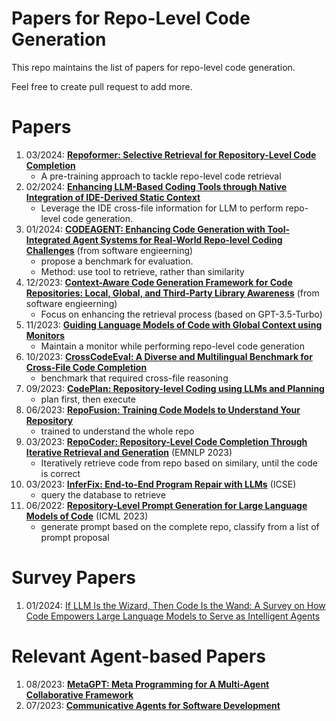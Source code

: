 # Papers for Repo-Level Code Generation


This repo maintains the list of papers for repo-level code generation.

Feel free to create pull request to add more.

# Papers
1. 03/2024: **[Repoformer: Selective Retrieval for Repository-Level Code Completion](https://arxiv.org/abs/2403.10059)**
    * A pre-training approach to tackle repo-level code retrieval
2. 02/2024: **[Enhancing LLM-Based Coding Tools through Native Integration of IDE-Derived Static Context](https://arxiv.org/pdf/2402.03630.pdf)**
    * Leverage the IDE cross-file information for LLM to perform repo-level code generation. 
3. 01/2024: **[CODEAGENT: Enhancing Code Generation with Tool-Integrated Agent Systems for Real-World Repo-level Coding Challenges](https://arxiv.org/pdf/2401.07339.pdf)** (from software engieerning)
    * propose a benchmark for evaluation. 
    * Method: use tool to retrieve, rather than similarity
4. 12/2023: **[Context-Aware Code Generation Framework for Code Repositories: Local, Global, and Third-Party Library Awareness](https://arxiv.org/abs/2312.05772)** (from software engieerning)
    * Focus on enhancing the retrieval process (based on GPT-3.5-Turbo)
5. 11/2023: **[Guiding Language Models of Code with Global Context using Monitors](https://arxiv.org/abs/2306.10763)**
    * Maintain a monitor while performing repo-level code generation
6. 10/2023: **[CrossCodeEval: A Diverse and Multilingual Benchmark for Cross-File Code Completion](https://arxiv.org/pdf/2310.11248.pdf)**
    * benchmark that required cross-file reasoning
7. 09/2023: **[CodePlan: Repository-level Coding using LLMs and Planning](https://arxiv.org/pdf/2309.12499.pdf)**
    * plan first, then execute
8. 06/2023: **[RepoFusion: Training Code Models to Understand Your Repository](https://arxiv.org/abs/2306.10998)**
    * trained to understand the whole repo
9. 03/2023: **[RepoCoder: Repository-Level Code Completion Through Iterative Retrieval and Generation](https://arxiv.org/abs/2303.12570)** (EMNLP 2023)
    * Iteratively retrieve code from repo based on similary, until the code is correct
10. 03/2023: **[InferFix: End-to-End Program Repair with LLMs](https://arxiv.org/pdf/2303.07263.pdf)** (ICSE)
    * query the database to retrieve
11. 06/2022: **[Repository-Level Prompt Generation for Large Language Models of Code](https://arxiv.org/pdf/2206.12839.pdf)** (ICML 2023)
    * generate prompt based on the complete repo, classify from a list of prompt proposal






# Survey Papers
1. 01/2024: [If LLM Is the Wizard, Then Code Is the Wand: A Survey on How Code Empowers Large Language Models to Serve as Intelligent Agents](https://arxiv.org/pdf/2401.00812.pdf)

# Relevant Agent-based Papers
1. 08/2023: **[MetaGPT: Meta Programming for A Multi-Agent Collaborative Framework](https://arxiv.org/abs/2308.00352)**
2. 07/2023: **[Communicative Agents for Software Development](https://arxiv.org/abs/2307.07924)** 
